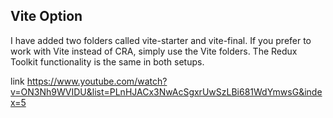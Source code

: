 ## Vite Option

I have added two folders called vite-starter and vite-final. If you prefer to work with Vite instead of CRA, simply use the Vite folders. The Redux Toolkit functionality is the same in both setups.

link https://www.youtube.com/watch?v=ON3Nh9WVIDU&list=PLnHJACx3NwAcSgxrUwSzLBi681WdYmwsG&index=5 
